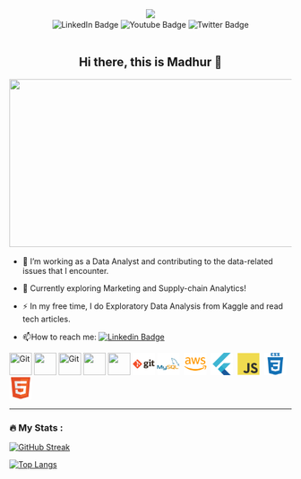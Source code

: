 <div id="header" align="center">
  <img src="https://media.giphy.com/media/M9gbBd9nbDrOTu1Mqx/giphy.gif" width="100"/>
</div>

<div id="badges" align = "center">
  <img src="https://img.shields.io/badge/LinkedIn-blue?style=for-the-badge&logo=linkedin&logoColor=white" alt="LinkedIn Badge"/>
  <img src="https://img.shields.io/badge/YouTube-red?style=for-the-badge&logo=youtube&logoColor=white" alt="Youtube Badge"/>
  <img src="https://img.shields.io/badge/Twitter-blue?style=for-the-badge&logo=twitter&logoColor=white" alt="Twitter Badge"/>
</div>

<div align="center">
  <img src="https://komarev.com/ghpvc/?username=your-github-username&style=flat-square&color=blue" alt=""/>
</div>

<div align="center">
  <h2>Hi there, this is Madhur 👋</h2>
</div>

<div align="center">
  <img src="https://i.giphy.com/media/v1.Y2lkPTc5MGI3NjExNmxtZzk1MjJrZ2pzaXYxa2ptdDY2eXBjeGwzNDNsdHRqMmtrc2h2eCZlcD12MV9pbnRlcm5hbF9naWZfYnlfaWQmY3Q9cw/EubBK7RN0OFN5HbVjD/giphy.gif" width="600" height="300"/>
</div>

- :telescope: I’m working as a Data Analyst and contributing to the data-related issues that I encounter.

- :seedling: Currently exploring Marketing and Supply-chain Analytics!

- :zap: In my free time, I do Exploratory Data Analysis from Kaggle and read tech articles.

- :mailbox:How to reach me: [![Linkedin Badge](https://img.shields.io/badge/-Madhur-blue?style=flat&logo=Linkedin&logoColor=white)](https://www.linkedin.com/in/madhur-mohnish)

<div>
  <img src="https://i.giphy.com/media/v1.Y2lkPTc5MGI3NjExdXV4ZzMzcWMwdnd1YmR3Zm9zNjRpdTVpMG53ZGI3enhiOG0ycDk1ayZlcD12MV9pbnRlcm5hbF9naWZfYnlfaWQmY3Q9Zw/e8VME1rHs71kM2si0U/giphy.gif" title="Git" **alt="Git" width="40" height="40"/>
  <img src="https://i.giphy.com/media/v1.Y2lkPTc5MGI3NjExenF1b2ZwM3dmeTcxZXlhcDhhYWZibHdocnBrZWMzbnoyaml3empiMCZlcD12MV9pbnRlcm5hbF9naWZfYnlfaWQmY3Q9Zw/a33ABpn5p6JnaWa9Bj/giphy.gif" **alt="Git" width="40" height="40"/>
  <img src="https://i.giphy.com/media/v1.Y2lkPTc5MGI3NjExYmhyYTVoaTdxdXJ1eDdibWNoNmZuODdydjBhNjEzNnc2eWk2YXRxayZlcD12MV9pbnRlcm5hbF9naWZfYnlfaWQmY3Q9Zw/GArDUI0vDY3DKrAw3n/giphy.gif" title="Git" **alt="Git" width="40" height="40"/>
  <img src="https://i.giphy.com/media/v1.Y2lkPTc5MGI3NjExN3l3NDZ1aXM0MmttemxyM2k1aXlpd2d0ODBsMmFnbXJubmxyM2cwcyZlcD12MV9pbnRlcm5hbF9naWZfYnlfaWQmY3Q9Zw/W320lvAusILtFjuqrV/giphy.gif" **alt="Git" width="40" height="40"/>
  <img src="https://i.giphy.com/media/v1.Y2lkPTc5MGI3NjExbGVvOGI5bGxrdGdsZGliZjRtazZ5anV1Zmx5ZzY2ZzM4Zmk2MTFnNSZlcD12MV9pbnRlcm5hbF9naWZfYnlfaWQmY3Q9cw/OyEZtoOqB8wotBALcO/giphy.gif" **alt="Git" width="40" height="40"/>
  <img src="https://github.com/devicons/devicon/blob/master/icons/git/git-original-wordmark.svg" title="Git" **alt="Git" width="40" height="40"/>
  <img src="https://github.com/devicons/devicon/blob/master/icons/mysql/mysql-original-wordmark.svg" title="MySQL"  alt="MySQL" width="40" height="40"/>&nbsp;
  <img src="https://github.com/devicons/devicon/blob/master/icons/amazonwebservices/amazonwebservices-plain-wordmark.svg" title="AWS" alt="AWS" width="40" height="40"/>&nbsp;
  <img src="https://github.com/devicons/devicon/blob/master/icons/flutter/flutter-original.svg" title="Flutter" alt="Flutter" width="40" height="40"/>&nbsp;
  <img src="https://github.com/devicons/devicon/blob/master/icons/javascript/javascript-original.svg" title="JavaScript" alt="JavaScript" width="40" height="40"/>&nbsp;
  <img src="https://github.com/devicons/devicon/blob/master/icons/css3/css3-plain-wordmark.svg"  title="CSS3" alt="CSS" width="40" height="40"/>&nbsp;
  <img src="https://github.com/devicons/devicon/blob/master/icons/html5/html5-original.svg" title="HTML5" alt="HTML" width="40" height="40"/>&nbsp;
</div>

---

### :fire: My Stats :
[![GitHub Streak](http://github-readme-streak-stats.herokuapp.com?user=MadhurMohnish&theme=github-dark-dimmed&hide_border=true)](https://git.io/streak-stats)

[![Top Langs](https://github-readme-stats.vercel.app/api/top-langs/?username=MadhurMohnish&layout=compact&theme=vision-friendly-dark)](https://github.com/anuraghazra/github-readme-stats)
